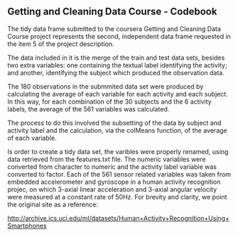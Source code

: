 Getting and Cleaning Data Course - Codebook
-------------------------------------------

The tidy data frame submitted to the coursera Getting and Cleaning Data Course project represents
the second, independent data frame requested in the item 5 of the project description.

The data included in it is the merge of the train and test data sets, besides two extra variables:
one containing the textual label identifying the activity; and another, identifying
the subject which produced the observation data.

The 180 observations in the submmited data set were produced by calculating the average of each variable for each activity and each subject. In this way, for each combination of the 30 subjects and the 6 activity labels, the average of the 561 variables was calculated.

The process to do this involved the subsetting of the data by subject and activity label and the calculation, via the colMeans function, of the average of each variable.

Is order to create a tidy data set, the varibles were properly renamed, using data retrieved from the features.txt file. The numeric variables were converted from character to numeric and the activity label variable was converted to factor. Each of the 561 sensor related variables was taken from embedded accelerometer and gyroscope in a human activity recognition projec, on which 3-axial linear acceleration and 3-axial angular velocity were measured at a constant rate of 50Hz. For brevity and clarity, we point the original site as a reference: 

http://archive.ics.uci.edu/ml/datasets/Human+Activity+Recognition+Using+Smartphones

